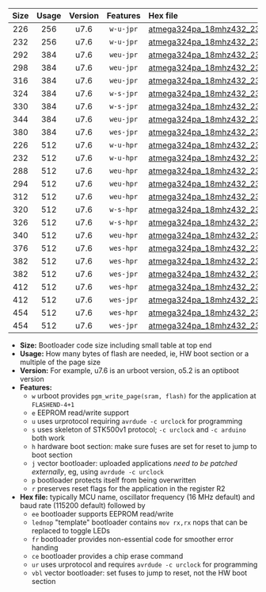 |Size|Usage|Version|Features|Hex file|
|:-:|:-:|:-:|:-:|:--|
|226|256|u7.6|`w-u-jpr`|[atmega324pa_18mhz432_230400bps_ur_vbl.hex](https://raw.githubusercontent.com/stefanrueger/urboot/main/bootloaders/atmega324pa/fcpu_18mhz432/230400_bps/atmega324pa_18mhz432_230400bps_ur_vbl.hex)|
|232|256|u7.6|`w-u-jpr`|[atmega324pa_18mhz432_230400bps_lednop_ur_vbl.hex](https://raw.githubusercontent.com/stefanrueger/urboot/main/bootloaders/atmega324pa/fcpu_18mhz432/230400_bps/atmega324pa_18mhz432_230400bps_lednop_ur_vbl.hex)|
|292|384|u7.6|`weu-jpr`|[atmega324pa_18mhz432_230400bps_ee_ur_vbl.hex](https://raw.githubusercontent.com/stefanrueger/urboot/main/bootloaders/atmega324pa/fcpu_18mhz432/230400_bps/atmega324pa_18mhz432_230400bps_ee_ur_vbl.hex)|
|298|384|u7.6|`weu-jpr`|[atmega324pa_18mhz432_230400bps_ee_lednop_ur_vbl.hex](https://raw.githubusercontent.com/stefanrueger/urboot/main/bootloaders/atmega324pa/fcpu_18mhz432/230400_bps/atmega324pa_18mhz432_230400bps_ee_lednop_ur_vbl.hex)|
|316|384|u7.6|`weu-jpr`|[atmega324pa_18mhz432_230400bps_ee_lednop_fr_ur_vbl.hex](https://raw.githubusercontent.com/stefanrueger/urboot/main/bootloaders/atmega324pa/fcpu_18mhz432/230400_bps/atmega324pa_18mhz432_230400bps_ee_lednop_fr_ur_vbl.hex)|
|324|384|u7.6|`w-s-jpr`|[atmega324pa_18mhz432_230400bps_vbl.hex](https://raw.githubusercontent.com/stefanrueger/urboot/main/bootloaders/atmega324pa/fcpu_18mhz432/230400_bps/atmega324pa_18mhz432_230400bps_vbl.hex)|
|330|384|u7.6|`w-s-jpr`|[atmega324pa_18mhz432_230400bps_lednop_vbl.hex](https://raw.githubusercontent.com/stefanrueger/urboot/main/bootloaders/atmega324pa/fcpu_18mhz432/230400_bps/atmega324pa_18mhz432_230400bps_lednop_vbl.hex)|
|344|384|u7.6|`weu-jpr`|[atmega324pa_18mhz432_230400bps_ee_lednop_fr_ce_ur_vbl.hex](https://raw.githubusercontent.com/stefanrueger/urboot/main/bootloaders/atmega324pa/fcpu_18mhz432/230400_bps/atmega324pa_18mhz432_230400bps_ee_lednop_fr_ce_ur_vbl.hex)|
|380|384|u7.6|`wes-jpr`|[atmega324pa_18mhz432_230400bps_ee_vbl.hex](https://raw.githubusercontent.com/stefanrueger/urboot/main/bootloaders/atmega324pa/fcpu_18mhz432/230400_bps/atmega324pa_18mhz432_230400bps_ee_vbl.hex)|
|226|512|u7.6|`w-u-hpr`|[atmega324pa_18mhz432_230400bps_ur.hex](https://raw.githubusercontent.com/stefanrueger/urboot/main/bootloaders/atmega324pa/fcpu_18mhz432/230400_bps/atmega324pa_18mhz432_230400bps_ur.hex)|
|232|512|u7.6|`w-u-hpr`|[atmega324pa_18mhz432_230400bps_lednop_ur.hex](https://raw.githubusercontent.com/stefanrueger/urboot/main/bootloaders/atmega324pa/fcpu_18mhz432/230400_bps/atmega324pa_18mhz432_230400bps_lednop_ur.hex)|
|288|512|u7.6|`weu-hpr`|[atmega324pa_18mhz432_230400bps_ee_ur.hex](https://raw.githubusercontent.com/stefanrueger/urboot/main/bootloaders/atmega324pa/fcpu_18mhz432/230400_bps/atmega324pa_18mhz432_230400bps_ee_ur.hex)|
|294|512|u7.6|`weu-hpr`|[atmega324pa_18mhz432_230400bps_ee_lednop_ur.hex](https://raw.githubusercontent.com/stefanrueger/urboot/main/bootloaders/atmega324pa/fcpu_18mhz432/230400_bps/atmega324pa_18mhz432_230400bps_ee_lednop_ur.hex)|
|312|512|u7.6|`weu-hpr`|[atmega324pa_18mhz432_230400bps_ee_lednop_fr_ur.hex](https://raw.githubusercontent.com/stefanrueger/urboot/main/bootloaders/atmega324pa/fcpu_18mhz432/230400_bps/atmega324pa_18mhz432_230400bps_ee_lednop_fr_ur.hex)|
|320|512|u7.6|`w-s-hpr`|[atmega324pa_18mhz432_230400bps.hex](https://raw.githubusercontent.com/stefanrueger/urboot/main/bootloaders/atmega324pa/fcpu_18mhz432/230400_bps/atmega324pa_18mhz432_230400bps.hex)|
|326|512|u7.6|`w-s-hpr`|[atmega324pa_18mhz432_230400bps_lednop.hex](https://raw.githubusercontent.com/stefanrueger/urboot/main/bootloaders/atmega324pa/fcpu_18mhz432/230400_bps/atmega324pa_18mhz432_230400bps_lednop.hex)|
|340|512|u7.6|`weu-hpr`|[atmega324pa_18mhz432_230400bps_ee_lednop_fr_ce_ur.hex](https://raw.githubusercontent.com/stefanrueger/urboot/main/bootloaders/atmega324pa/fcpu_18mhz432/230400_bps/atmega324pa_18mhz432_230400bps_ee_lednop_fr_ce_ur.hex)|
|376|512|u7.6|`wes-hpr`|[atmega324pa_18mhz432_230400bps_ee.hex](https://raw.githubusercontent.com/stefanrueger/urboot/main/bootloaders/atmega324pa/fcpu_18mhz432/230400_bps/atmega324pa_18mhz432_230400bps_ee.hex)|
|382|512|u7.6|`wes-hpr`|[atmega324pa_18mhz432_230400bps_ee_lednop.hex](https://raw.githubusercontent.com/stefanrueger/urboot/main/bootloaders/atmega324pa/fcpu_18mhz432/230400_bps/atmega324pa_18mhz432_230400bps_ee_lednop.hex)|
|382|512|u7.6|`wes-jpr`|[atmega324pa_18mhz432_230400bps_ee_lednop_vbl.hex](https://raw.githubusercontent.com/stefanrueger/urboot/main/bootloaders/atmega324pa/fcpu_18mhz432/230400_bps/atmega324pa_18mhz432_230400bps_ee_lednop_vbl.hex)|
|412|512|u7.6|`wes-hpr`|[atmega324pa_18mhz432_230400bps_ee_lednop_fr.hex](https://raw.githubusercontent.com/stefanrueger/urboot/main/bootloaders/atmega324pa/fcpu_18mhz432/230400_bps/atmega324pa_18mhz432_230400bps_ee_lednop_fr.hex)|
|412|512|u7.6|`wes-jpr`|[atmega324pa_18mhz432_230400bps_ee_lednop_fr_vbl.hex](https://raw.githubusercontent.com/stefanrueger/urboot/main/bootloaders/atmega324pa/fcpu_18mhz432/230400_bps/atmega324pa_18mhz432_230400bps_ee_lednop_fr_vbl.hex)|
|454|512|u7.6|`wes-hpr`|[atmega324pa_18mhz432_230400bps_ee_lednop_fr_ce.hex](https://raw.githubusercontent.com/stefanrueger/urboot/main/bootloaders/atmega324pa/fcpu_18mhz432/230400_bps/atmega324pa_18mhz432_230400bps_ee_lednop_fr_ce.hex)|
|454|512|u7.6|`wes-jpr`|[atmega324pa_18mhz432_230400bps_ee_lednop_fr_ce_vbl.hex](https://raw.githubusercontent.com/stefanrueger/urboot/main/bootloaders/atmega324pa/fcpu_18mhz432/230400_bps/atmega324pa_18mhz432_230400bps_ee_lednop_fr_ce_vbl.hex)|

- **Size:** Bootloader code size including small table at top end
- **Usage:** How many bytes of flash are needed, ie, HW boot section or a multiple of the page size
- **Version:** For example, u7.6 is an urboot version, o5.2 is an optiboot version
- **Features:**
  + `w` urboot provides `pgm_write_page(sram, flash)` for the application at `FLASHEND-4+1`
  + `e` EEPROM read/write support
  + `u` uses urprotocol requiring `avrdude -c urclock` for programming
  + `s` uses skeleton of STK500v1 protocol; `-c urclock` and `-c arduino` both work
  + `h` hardware boot section: make sure fuses are set for reset to jump to boot section
  + `j` vector bootloader: uploaded applications *need to be patched externally*, eg, using `avrdude -c urclock`
  + `p` bootloader protects itself from being overwritten
  + `r` preserves reset flags for the application in the register R2
- **Hex file:** typically MCU name, oscillator frequency (16 MHz default) and baud rate (115200 default) followed by
  + `ee` bootloader supports EEPROM read/write
  + `lednop` "template" bootloader contains `mov rx,rx` nops that can be replaced to toggle LEDs
  + `fr` bootloader provides non-essential code for smoother error handing
  + `ce` bootloader provides a chip erase command
  + `ur` uses urprotocol and requires `avrdude -c urclock` for programming
  + `vbl` vector bootloader: set fuses to jump to reset, not the HW boot section
